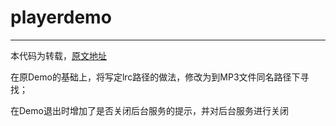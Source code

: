 # playerdemo
------
本代码为转载，[原文地址](http://www.eoeandroid.com/forum.php?mod=viewthread&amp;tid=908266&amp;extra=page%3D2&amp;page=1&amp;_dsign=df6aefd3)
<P>在原Demo的基础上，将写定lrc路径的做法，修改为到MP3文件同名路径下寻找；</p>
<P>在Demo退出时增加了是否关闭后台服务的提示，并对后台服务进行关闭</p>
